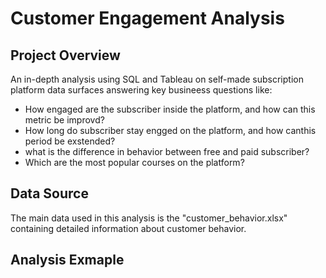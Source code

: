 # Customer Engagement Analysis

## Project Overview
An in-depth analysis using SQL and Tableau on self-made subscription platform data surfaces answering key busineess questions like:

- How engaged are the subscriber inside the platform, and how can this metric be improvd?
- How long do subscriber stay engged on the platform, and how canthis period be exstended?
- what is the difference  in behavior between free and paid subscriber?
- Which are the most popular courses on the platform?

## Data Source

The main data used in this analysis is the "customer_behavior.xlsx" containing detailed information about customer behavior.

## Analysis Exmaple

